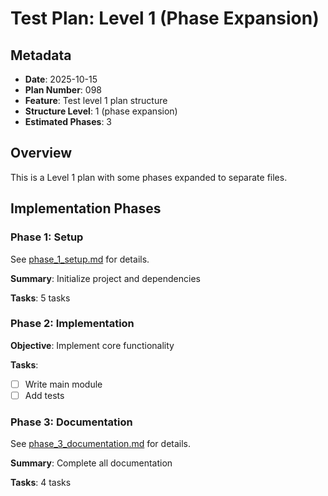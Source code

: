 # Test Plan: Level 1 (Phase Expansion)

## Metadata
- **Date**: 2025-10-15
- **Plan Number**: 098
- **Feature**: Test level 1 plan structure
- **Structure Level**: 1 (phase expansion)
- **Estimated Phases**: 3

## Overview

This is a Level 1 plan with some phases expanded to separate files.

## Implementation Phases

### Phase 1: Setup

See [phase_1_setup.md](phase_1_setup.md) for details.

**Summary**: Initialize project and dependencies

**Tasks**: 5 tasks

### Phase 2: Implementation

**Objective**: Implement core functionality

**Tasks**:
- [ ] Write main module
- [ ] Add tests

### Phase 3: Documentation

See [phase_3_documentation.md](phase_3_documentation.md) for details.

**Summary**: Complete all documentation

**Tasks**: 4 tasks
